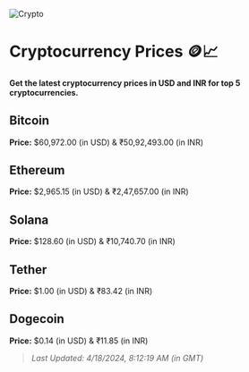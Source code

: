 
![Crypto](https://www.techguide.com.au/wp-content/uploads/2020/11/crypto3.jpeg)

# Cryptocurrency Prices 🪙📈

#### Get the latest cryptocurrency prices in USD and INR for top 5 cryptocurrencies.

## Bitcoin

**Price:** $60,972.00 (in USD) & ₹50,92,493.00 (in INR)

## Ethereum

**Price:** $2,965.15 (in USD) & ₹2,47,657.00 (in INR)

## Solana

**Price:** $128.60 (in USD) & ₹10,740.70 (in INR)

## Tether

**Price:** $1.00 (in USD) & ₹83.42 (in INR)

## Dogecoin

**Price:** $0.14 (in USD) & ₹11.85 (in INR)

> _Last Updated: 4/18/2024, 8:12:19 AM (in GMT)_
